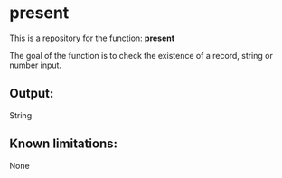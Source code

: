 # present
This is a repository for the function: **present**

The goal of the function is to check the existence of a record, string or number input.

## Output:

String

## Known limitations:

None

